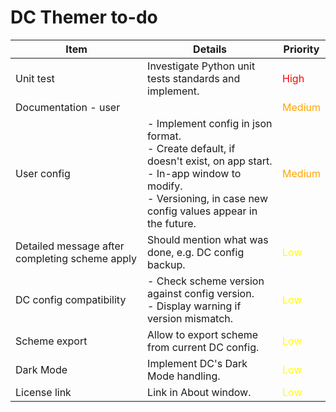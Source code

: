 # DC Themer to-do

| Item | Details | Priority |
|---|---|---|
| Unit test | Investigate Python unit tests standards and implement. | <span style="color:red">High</span> |
| Documentation - user || <span style="color:orange">Medium</span> |
| User config | - Implement config in json format.<br>- Create default, if doesn't exist, on app start.<br>- In-app window to modify.<br>- Versioning, in case new config values appear in the future. | <span style="color:orange">Medium</span> |
| Detailed message after completing scheme apply | Should mention what was done, e.g. DC config backup. | <span style="color:yellow">Low</span> |
| DC config compatibility | - Check scheme version against config version.<br>- Display warning if version mismatch. | <span style="color:yellow">Low</span> |
| Scheme export | Allow to export scheme from current DC config. | <span style="color:yellow">Low</span> |
| Dark Mode | Implement DC's Dark Mode handling. | <span style="color:yellow">Low</span> |
| License link | Link in About window. | <span style="color:yellow">Low</span> |